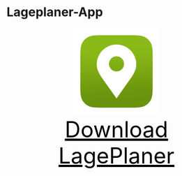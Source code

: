 # Lageplaner-App
<P style="text-align:center;">
<img src="./src/assets/icon.png" alt="lageplaner" width="200px"/>
<br/>
<a id="raw-url" style="text-align: center; font-size:50px; color: black" href="https://github.com/muhammad-albasha/lageplaner/releases/download/1.0.0/LagePlaner.Setup.1.0.0.exe">Download LagePlaner</a>
</p>
